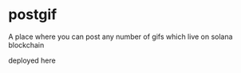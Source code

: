 # postgif

A place where you can post any number of gifs which live on solana blockchain

deployed here
